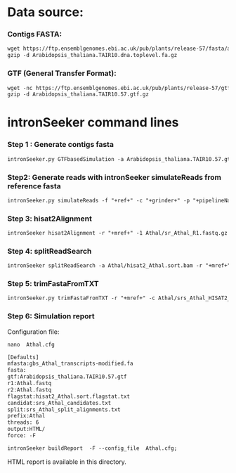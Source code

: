 Data source:
============

### Contigs FASTA: 

```diff
wget https://ftp.ensemblgenomes.ebi.ac.uk/pub/plants/release-57/fasta/arabidopsis_thaliana/dna/Arabidopsis_thaliana.TAIR10.dna.toplevel.fa.gz
gzip -d Arabidopsis_thaliana.TAIR10.dna.toplevel.fa.gz
```

### GTF (General Transfer Format):


```diff
wget -nc https://ftp.ensemblgenomes.ebi.ac.uk/pub/plants/release-57/gtf/arabidopsis_thaliana/Arabidopsis_thaliana.TAIR10.57.gtf.gz
gzip -d Arabidopsis_thaliana.TAIR10.57.gtf.gz

```

intronSeeker command lines
============================

### Step 1 : Generate contigs fasta

```diff
intronSeeker.py GTFbasedSimulation -a Arabidopsis_thaliana.TAIR10.57.gtf -r Arabidopsis_thaliana.TAIR10.dna.toplevel.fa -p "Athal" -o Athal
```

### Step2: Generate reads with intronSeeker simulateReads from reference fasta

```diff
intronSeeker.py simulateReads -f "+ref+" -c "+grinder+" -p "+pipelineName+" -o "+pipelineName
```

### Step 3: hisat2Alignment

```diff
intronSeeker hisat2Alignment -r "+mref+" -1 Athal/sr_Athal_R1.fastq.gz -2 Athal/sr_Athal_R2.fastq.gz -o Athal -p Athal

```

### Step 4: splitReadSearch

```diff
intronSeeker splitReadSearch -a Athal/hisat2_Athal.sort.bam -r "+mref+" -o Athal -p Athal

```

### Step 5: trimFastaFromTXT

```diff
intronSeeker.py trimFastaFromTXT -r "+mref+" -c Athal/srs_Athal_HISAT2_candidates.txt -o Athal/HISAT2_trim/ -p Athal


```

### Step 6: Simulation report


Configuration file:

```diff
nano  Athal.cfg
```


```diff
[Defaults]
mfasta:gbs_Athal_transcripts-modified.fa
fasta:
gtf:Arabidopsis_thaliana.TAIR10.57.gtf
r1:Athal.fastq
r2:Athal.fastq
flagstat:hisat2_Athal.sort.flagstat.txt
candidat:srs_Athal_candidates.txt
split:srs_Athal_split_alignments.txt
prefix:Athal
threads: 6                
output:HTML/
force: -F
```


```diff
intronSeeker buildReport  -F --config_file  Athal.cfg;

```

HTML report is available in this directory.
